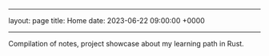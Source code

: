 
---
layout: page
title: Home
date: 2023-06-22 09:00:00 +0000

---

<i class="fa-solid fa-circle-info"></i>  Compilation of notes, project showcase about my learning path in Rust.


